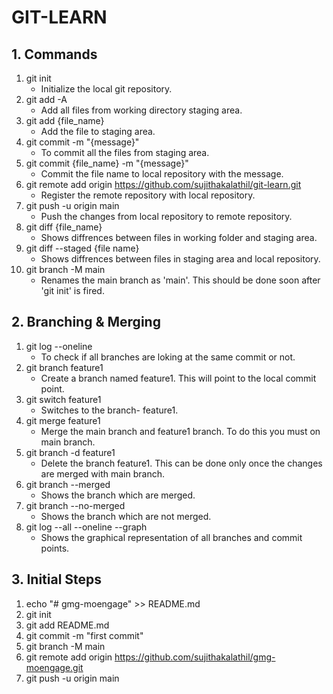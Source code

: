 # GIT-LEARN
## 1. Commands
1. git init
    - Initialize the local git repository.
2. git add -A
    - Add all files from working directory staging area.
3. git add {file_name}
    - Add the file to staging area.
4. git commit -m "{message}"
    - To commit all the files from staging area.
5. git commit {file_name} -m "{message}"
    - Commit the file name to local repository with the message.
6. git remote add origin https://github.com/sujithakalathil/git-learn.git
    - Register the remote repository with local repository.
7. git push -u origin main
    - Push the changes from local repository to remote repository.
8. git diff {file_name}
    - Shows diffrences between files in working folder and staging area.
9. git diff --staged {file name}
    - Shows diffrences between files in staging area and local repository.
10. git branch -M main
    -  Renames the main branch as 'main'. This should be done soon after 'git init' is fired.

## 2. Branching & Merging

1. git log --oneline
    - To check if all branches are loking at the same commit or not.
2. git branch feature1
    - Create a branch named feature1. This will point to the local  commit point.
3. git switch feature1
    - Switches to the branch- feature1.
4. git merge feature1
    - Merge the main branch and feature1 branch. To do this you must on main branch.
5. git branch -d feature1
    - Delete the branch feature1. This can be done only once the changes are merged with main branch.
6. git branch --merged
    - Shows the branch which are merged.
7. git branch --no-merged
    - Shows the branch which are not merged.
8. git log --all --oneline --graph
    - Shows the graphical representation of all branches and commit points.

## 3. Initial Steps
1. echo "# gmg-moengage" >> README.md
2. git init
3. git add README.md
4. git commit -m "first commit"
5. git branch -M main
6. git remote add origin https://github.com/sujithakalathil/gmg-moengage.git
7. git push -u origin main
